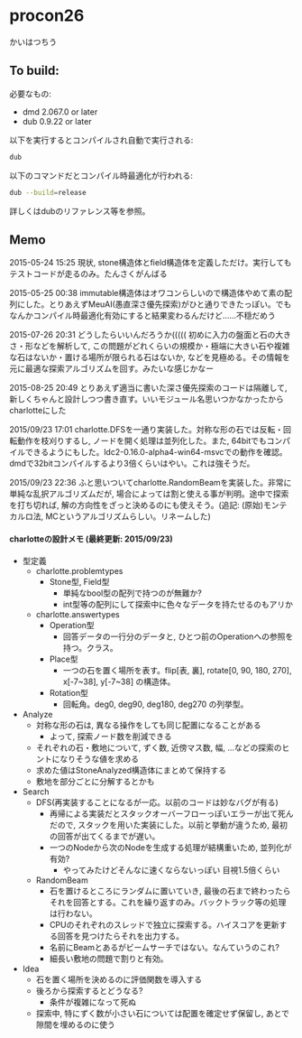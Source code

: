 # procon26

かいはつちう

## To build:

必要なもの:

  * dmd 2.067.0 or later
  * dub 0.9.22 or later

以下を実行するとコンパイルされ自動で実行される:

```sh
dub
```

以下のコマンドだとコンパイル時最適化が行われる:

```sh
dub --build=release
```

詳しくはdubのリファレンス等を参照。

## Memo

2015-05-24 15:25 現状, stone構造体とfield構造体を定義しただけ。実行してもテストコードが走るのみ。たんさくがんばる

2015-05-25 00:38 immutable構造体はオワコンらしいので構造体やめて素の配列にした。とりあえずMeuAI(愚直深さ優先探索)がひと通りできたっぽい。でもなんかコンパイル時最適化有効にすると結果変わるんだけど……不穏だめう

2015-07-26 20:31 どうしたらいいんだろうか(((((
初めに入力の盤面と石の大きさ・形などを解析して, この問題がどれくらいの規模か・極端に大きい石や複雑な石はないか・置ける場所が限られる石はないか, などを見極める。その情報を元に最適な探索アルゴリズムを回す。みたいな感じかなー

2015-08-25 20:49 とりあえず適当に書いた深さ優先探索のコードは隔離して, 新しくちゃんと設計しつつ書き直す。いいモジュール名思いつかなかったからcharlotteにした

2015/09/23 17:01 charlotte.DFSを一通り実装した。対称な形の石では反転・回転動作を枝刈りするし, ノードを開く処理は並列化した。また, 64bitでもコンパイルできるようにもした。ldc2-0.16.0-alpha4-win64-msvcでの動作を確認。dmdで32bitコンパイルするより3倍くらいはやい。これは強そうだ。

2015/09/23 22:36 ふと思いついてcharlotte.RandomBeamを実装した。非常に単純な乱択アルゴリズムだが, 場合によっては割と使える事が判明。途中で探索を打ち切れば, 解の方向性をざっと決めるのにも使えそう。(追記: (原始)モンテカルロ法, MCというアルゴリズムらしい。リネームした)

#### charlotteの設計メモ (最終更新: 2015/09/23)
- 型定義
  - charlotte.problemtypes
    - Stone型, Field型
      - 単純なbool型の配列で持つのが無難か?
      - int型等の配列にして探索中に色々なデータを持たせるのもアリか
  - charlotte.answertypes
    - Operation型
      - 回答データの一行分のデータと, ひとつ前のOperationへの参照を持つ。クラス。
    - Place型
      - 一つの石を置く場所を表す。flip[表, 裏], rotate[0, 90, 180, 270], x[-7~38], y[-7~38] の構造体。
    - Rotation型
      - 回転角。deg0, deg90, deg180, deg270 の列挙型。
- Analyze
  - 対称な形の石は, 異なる操作をしても同じ配置になることがある
    - よって, 探索ノード数を削減できる
  - それぞれの石・敷地について, ずく数, 近傍マス数, 幅, ...などの探索のヒントになりそうな値を求める
  - 求めた値はStoneAnalyzed構造体にまとめて保持する
  - 敷地を部分ごとに分解するとかも
- Search
  - DFS(再実装することになるが一応。以前のコードは妙なバグが有る)
    - 再帰による実装だとスタックオーバーフローっぽいエラーが出て死んだので, スタックを用いた実装にした。以前と挙動が違うため, 最初の回答が出てくるまでが遅い。
    - 一つのNodeから次のNodeを生成する処理が結構重いため, 並列化が有効?
      - やってみたけどそんなに速くならないっぽい 目視1.5倍くらい
  - RandomBeam
    - 石を置けるところにランダムに置いていき, 最後の石まで終わったらそれを回答とする。これを繰り返すのみ。バックトラック等の処理は行わない。
    - CPUのそれぞれのスレッドで独立に探索する。ハイスコアを更新する回答を見つけたらそれを出力する。
    - 名前にBeamとあるがビームサーチではない。なんていうのこれ?
    - 細長い敷地の問題で割りと有効。
- Idea
  - 石を置く場所を決めるのに評価関数を導入する
  - 後ろから探索するとどうなる?
    - 条件が複雑になって死ぬ
  - 探索中, 特にずく数が小さい石については配置を確定せず保留し, あとで隙間を埋めるのに使う
